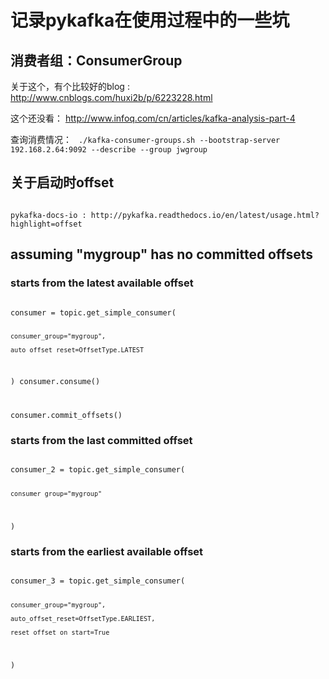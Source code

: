 # 记录pykafka在使用过程中的一些坑

## 消费者组：ConsumerGroup

关于这个，有个比较好的blog : http://www.cnblogs.com/huxi2b/p/6223228.html

这个还没看： http://www.infoq.com/cn/articles/kafka-analysis-part-4

查询消费情况：
<code>
./kafka-consumer-groups.sh --bootstrap-server 192.168.2.64:9092 --describe --group jwgroup
</code>


## 关于启动时offset	

<code>
pykafka-docs-io : http://pykafka.readthedocs.io/en/latest/usage.html?highlight=offset
</code> 

## assuming "mygroup" has no committed offsets

### starts from the latest available offset

<code>
consumer = topic.get_simple_consumer(

    consumer_group="mygroup",

    auto_offset_reset=OffsetType.LATEST
)
consumer.consume()

consumer.commit_offsets()
</code>

### starts from the last committed offset

<code>
consumer_2 = topic.get_simple_consumer(

    consumer_group="mygroup"
)
</code>

### starts from the earliest available offset

<code>
consumer_3 = topic.get_simple_consumer(

    consumer_group="mygroup",

    auto_offset_reset=OffsetType.EARLIEST,

    reset_offset_on_start=True
)
</code> 
